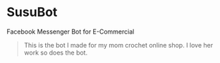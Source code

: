 # SusuBot
Facebook Messenger Bot for E-Commercial 
> This is the bot I made for my mom crochet online shop.
I love her work so does the bot.
